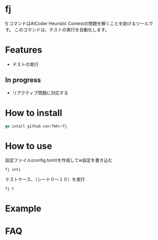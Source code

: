 # fj
fj コマンドはAtCoder Heuristic Contestの問題を解くことを助けるツールです。 このコマンドは、テストの実行を自動化します。
# Features
- テストの実行
## In progress
- リアクティブ問題に対応する
# How to install
```Go
go intall github.con/fmhr/fj
```
# How to use
設定ファイル(config.toml)を作成してw設定を書き込む
```
fj inti
```
テストケース、（シード０〜１０）を実行
```
fj t
```
# Example
# FAQ